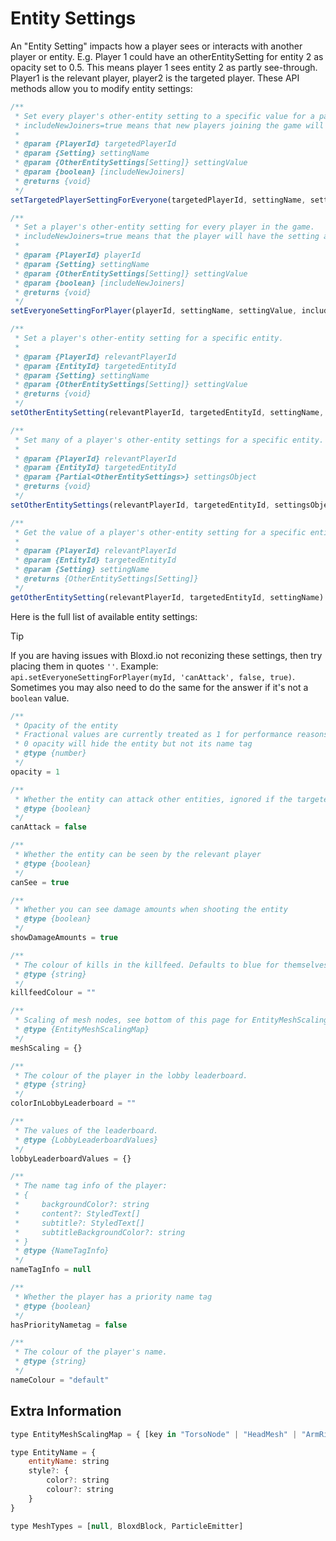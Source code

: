 # Entity Settings

An "Entity Setting" impacts how a player sees or interacts with another player or entity.
E.g. Player 1 could have an otherEntitySetting for entity 2 as opacity set to 0.5. This means player 1 sees entity 2 as partly see-through. Player1 is the relevant player, player2 is the targeted player.
These API methods allow you to modify entity settings:

```js
/**
 * Set every player's other-entity setting to a specific value for a particular player.
 * includeNewJoiners=true means that new players joining the game will also have this other player setting applied.
 *
 * @param {PlayerId} targetedPlayerId
 * @param {Setting} settingName
 * @param {OtherEntitySettings[Setting]} settingValue
 * @param {boolean} [includeNewJoiners]
 * @returns {void}
 */
setTargetedPlayerSettingForEveryone(targetedPlayerId, settingName, settingValue, includeNewJoiners)
```

```js
/**
 * Set a player's other-entity setting for every player in the game.
 * includeNewJoiners=true means that the player will have the setting applied to new joiners.
 *
 * @param {PlayerId} playerId
 * @param {Setting} settingName
 * @param {OtherEntitySettings[Setting]} settingValue
 * @param {boolean} [includeNewJoiners]
 * @returns {void}
 */
setEveryoneSettingForPlayer(playerId, settingName, settingValue, includeNewJoiners)
```

```js
/**
 * Set a player's other-entity setting for a specific entity.
 *
 * @param {PlayerId} relevantPlayerId
 * @param {EntityId} targetedEntityId
 * @param {Setting} settingName
 * @param {OtherEntitySettings[Setting]} settingValue
 * @returns {void}
 */
setOtherEntitySetting(relevantPlayerId, targetedEntityId, settingName, settingValue)
```

```js
/**
 * Set many of a player's other-entity settings for a specific entity.
 *
 * @param {PlayerId} relevantPlayerId
 * @param {EntityId} targetedEntityId
 * @param {Partial<OtherEntitySettings>} settingsObject
 * @returns {void}
 */
setOtherEntitySettings(relevantPlayerId, targetedEntityId, settingsObject)
```

```js
/**
 * Get the value of a player's other-entity setting for a specific entity.
 *
 * @param {PlayerId} relevantPlayerId
 * @param {EntityId} targetedEntityId
 * @param {Setting} settingName
 * @returns {OtherEntitySettings[Setting]}
 */
getOtherEntitySetting(relevantPlayerId, targetedEntityId, settingName)
```

Here is the full list of available entity settings:
> [!TIP]
> If you are having issues with Bloxd.io not reconizing these settings, then try placing them in quotes `''`. Example: ``` api.setEveryoneSettingForPlayer(myId, 'canAttack', false, true)```. Sometimes you may also need to do the same for the answer if it's not a `boolean` value.

```js
/**
 * Opacity of the entity
 * Fractional values are currently treated as 1 for performance reasons
 * 0 opacity will hide the entity but not its name tag
 * @type {number}
 */
opacity = 1
```

```js
/**
 * Whether the entity can attack other entities, ignored if the targeted entity is invincible
 * @type {boolean}
 */
canAttack = false
```

```js
/**
 * Whether the entity can be seen by the relevant player
 * @type {boolean}
 */
canSee = true
```

```js
/**
 * Whether you can see damage amounts when shooting the entity
 * @type {boolean}
 */
showDamageAmounts = true
```

```js
/**
 * The colour of kills in the killfeed. Defaults to blue for themselves and red for everyone else.
 * @type {string}
 */
killfeedColour = ""
```

```js
/**
 * Scaling of mesh nodes, see bottom of this page for EntityMeshScalingMap
 * @type {EntityMeshScalingMap}
 */
meshScaling = {}
```

```js
/**
 * The colour of the player in the lobby leaderboard.
 * @type {string}
 */
colorInLobbyLeaderboard = ""
```

```js
/**
 * The values of the leaderboard.
 * @type {LobbyLeaderboardValues}
 */
lobbyLeaderboardValues = {}
```

```js
/**
 * The name tag info of the player:
 * {
 *     backgroundColor?: string
 *     content?: StyledText[]
 *     subtitle?: StyledText[]
 *     subtitleBackgroundColor?: string
 * }
 * @type {NameTagInfo}
 */
nameTagInfo = null
```

```js
/**
 * Whether the player has a priority name tag
 * @type {boolean}
 */
hasPriorityNametag = false
```

```js
/**
 * The colour of the player's name.
 * @type {string}
 */
nameColour = "default"
```

## Extra Information
```js
type EntityMeshScalingMap = { [key in "TorsoNode" | "HeadMesh" | "ArmRightMesh" | "ArmLeftMesh" | "LegLeftMesh" | "LegRightMesh"]?: number[] }
```

```js
type EntityName = {
    entityName: string
    style?: {
        color?: string
        colour?: string
    }
}
```

```js
type MeshTypes = [null, BloxdBlock, ParticleEmitter]
```
